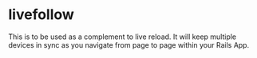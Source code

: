 livefollow
==========

This is to be used as a complement to live reload. It will keep multiple devices in sync as you navigate from page to page within your Rails App.
